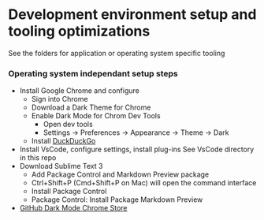 # Development environment setup and tooling optimizations

See the folders for application or operating system specific tooling

### Operating system independant setup steps

* Install Google Chrome and configure
  * Sign into Chrome
  * Download a Dark Theme for Chrome
  * Enable Dark Mode for Chrom Dev Tools
    * Open dev tools
    * Settings -> Preferences -> Appearance -> Theme -> Dark
  * Install [DuckDuckGo](https://chrome.google.com/webstore/detail/duckduckgo-privacy-essent/bkdgflcldnnnapblkhphbgpggdiikppg)
* Install VsCode, configure settings, install plug-ins See VsCode directory in this repo
* Download Sublime Text 3
  * Add Package Control and Markdown Preview package
  * Ctrl+Shift+P (Cmd+Shift+P on Mac) will open the command interface
  * Install Package Control
  * Package Control: Install Package Markdown Preview
* [GitHub Dark Mode Chrome Store](https://chrome.google.com/webstore/detail/github-dark-theme/odkdlljoangmamjilkamahebpkgpeacp)
